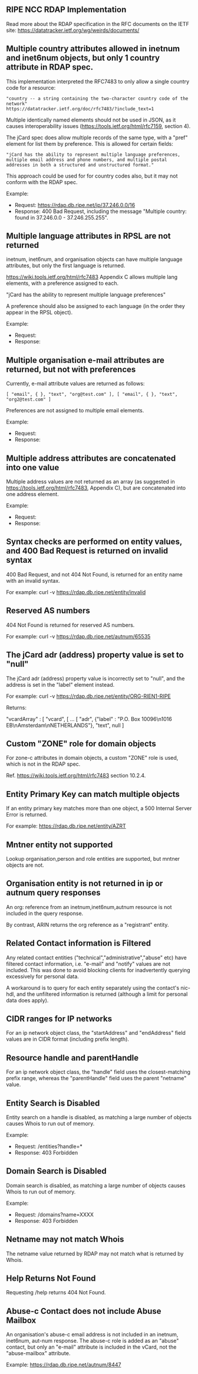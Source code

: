 RIPE NCC RDAP Implementation
-----------------------------
Read more about the RDAP specification in the RFC documents on the IETF site: https://datatracker.ietf.org/wg/weirds/documents/

Multiple country attributes allowed in inetnum and inet6num objects, but only 1 country attribute in RDAP spec.
---------------------------------------------------------------------------------------------------------------
This implementation interpreted the RFC7483 to only allow a single country code for a resource:

    "country -- a string containing the two-character country code of the network"
    https://datatracker.ietf.org/doc/rfc7483/?include_text=1

Multiple identically named elements should not be used in JSON, as it causes interoperability issues (https://tools.ietf.org/html/rfc7159, section 4).

The jCard spec does allow multiple records of the same type, with a "pref" element for list them by preference. This is allowed for certain fields:

    "jCard has the ability to represent multiple language preferences, multiple email address and phone numbers, and multiple postal addresses in both a structured and unstructured format."

This approach could be used for for country codes also, but it may not conform with the RDAP spec. 

Example:
* Request: https://rdap.db.ripe.net/ip/37.246.0.0/16
 * Response: 400 Bad Request, including the message "Multiple country: found in 37.246.0.0 - 37.246.255.255".

Multiple language attributes in RPSL are not returned
-----------------------------------------------------
inetnum, inet6num, and organisation objects can have multiple language attributes, but only the first language is returned.

https://wiki.tools.ietf.org/html/rfc7483 Appendix C allows multiple lang elements, with a preference assigned to each.

"jCard has the ability to represent multiple language preferences"

A preference should also be assigned to each language (in the order they appear in the RPSL object).

Example:
* Request:
 * Response:

Multiple organisation e-mail attributes are returned, but not with preferences
------------------------------------------------------------------------------
Currently, e-mail attribute values are returned as follows:

    [ "email", { }, "text", "org@test.com" ], [ "email", { }, "text", "org2@test.com" ]

Preferences are not assigned to multiple email elements.

Example:
* Request:
 * Response:

Multiple address attributes are concatenated into one value
-----------------------------------------------------------
Multiple address values are not returned as an array (as suggested in https://tools.ietf.org/html/rfc7483, Appendix C), but are concatenated into one address element.

Example:
* Request:
 * Response:

Syntax checks are performed on entity values, and 400 Bad Request is returned on invalid syntax
-----------------------------------------------------------------------------------------------
400 Bad Request, and not 404 Not Found, is returned for an entity name with an invalid syntax.

For example: curl -v https://rdap.db.ripe.net/entity/invalid

Reserved AS numbers
-------------------
404 Not Found is returned for reserved AS numbers.

For example: curl -v https://rdap.db.ripe.net/autnum/65535

The jCard adr (address) property value is set to "null"
-------------------------------------------------------
The jCard adr (address) property value is incorrectly set to "null", and the address is set in the "label" element instead.

For example: curl -v https://rdap.db.ripe.net/entity/ORG-RIEN1-RIPE

Returns: 

  "vcardArray" : [ "vcard", [ 
    ...
    [ "adr", {"label" : "P.O. Box 10096\n1016 EB\nAmsterdam\nNETHERLANDS"}, "text", null ]

Custom "ZONE" role for domain objects
-------------------------------------
For zone-c attributes in domain objects, a custom "ZONE" role is used, which is not in the RDAP spec.

Ref. https://wiki.tools.ietf.org/html/rfc7483 section 10.2.4.

Entity Primary Key can match multiple objects
---------------------------------------------
If an entity primary key matches more than one object, a 500 Internal Server Error is returned.

For example: https://rdap.db.ripe.net/entity/AZRT

Mntner entity not supported
---------------------------
Lookup organisation,person and role entities are supported, but mntner objects are not. 

Organisation entity is not returned in ip or autnum query responses
-------------------------------------------------------------------
An org: reference from an inetnum,inet6num,autnum resource is not included in the query response.

By contrast, ARIN returns the org reference as a "registrant" entity.

Related Contact information is Filtered
---------------------------------------
Any related contact entities ("technical","administrative","abuse" etc) have filtered contact information, i.e. "e-mail" and "notify" values are not included. This was done to avoid blocking clients for inadvertently querying excessively for personal data.

A workaround is to query for each entity separately using the contact's nic-hdl, and the unfiltered information is returned (although a limit for personal data does apply).


CIDR ranges for IP networks
------------------------------
For an ip network object class, the "startAddress" and "endAddress" field values are in CIDR format (including prefix length).


Resource handle and parentHandle
---------------------------------
For an ip network object class, the "handle" field uses the closest-matching prefix range, whereas the "parentHandle" field uses the parent "netname" value.


Entity Search is Disabled
--------------------------
Entity search on a handle is disabled, as matching a large number of objects causes Whois to run out of memory.

Example: 
* Request: /entities?handle=\*
 * Response: 403 Forbidden


Domain Search is Disabled
--------------------------
Domain search is disabled, as matching a large number of objects causes Whois to run out of memory.

Example:
* Request: /domains?name=XXXX
 * Response: 403 Forbidden


Netname may not match Whois
----------------------------
The netname value returned by RDAP may not match what is returned by Whois.

Help Returns Not Found
-----------------------
Requesting /help returns 404 Not Found.


Abuse-c Contact does not include Abuse Mailbox
-----------------------------------------------
An organisation's abuse-c email address is not included in an inetnum, inet6num, aut-num response. The abuse-c role is added as an "abuse" contact, but only an "e-mail" attribute is included in the vCard, not the "abuse-mailbox" attribute.

Example: https://rdap.db.ripe.net/autnum/8447

